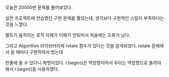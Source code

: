 오늘은 20055번 문제를 풀어보았다. 

실전 프로젝트때 연습했던 구현 문제를 풀었는데, 생각보다 구현적인 스킬이 부족하다는 것을 느꼈다.

벨트가 움직이는 로직 자체가 이해가 안되어서 처음에는 오류가 났다.

그리고 Algorithm 라이브러리에 rotate 함수가 있다는 것을 알게되었다. rotate 문제에서 쓸 때마다 구현하여서 썼는데

한줄에 쓸 수 있다니 혁명이었다. r.begin()은 역방향이어서 우리는 역방향으로 돌려야해서 r.begin()을 사용하였다.


